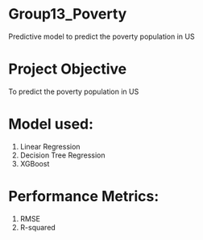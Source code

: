 # Group13_Poverty
Predictive model to predict the poverty population in US

# Project Objective
To predict the poverty population in US

# Model used:
1. Linear Regression
2. Decision Tree Regression
3. XGBoost

# Performance Metrics:
1. RMSE
2. R-squared
